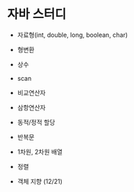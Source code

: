 # 자바 스터디

- 자료형(int, double, long, boolean, char)
- 형변환
- 상수
- scan
- 비교연산자
- 삼항연산자
- 동적/정적 할당
- 반복문
- 1차원, 2차원 배열
- 정렬

- 객체 지향 (12/21)